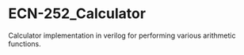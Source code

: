 # ECN-252_Calculator
Calculator implementation in verilog for performing various arithmetic functions.
